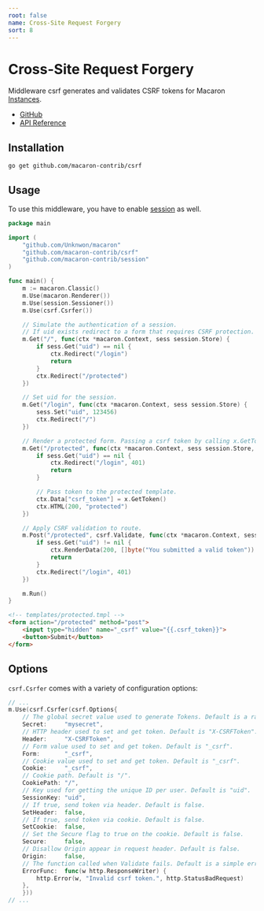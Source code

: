```yaml
---
root: false
name: Cross-Site Request Forgery
sort: 8
---
```


# Cross-Site Request Forgery

Middleware csrf generates and validates CSRF tokens for Macaron [Instances](../intro/core_concepts#instances).

- [GitHub](https://github.com/macaron-contrib/csrf)
- [API Reference](https://gowalker.org/github.com/macaron-contrib/csrf)

## Installation

    go get github.com/macaron-contrib/csrf

## Usage

To use this middleware, you have to enable [session](./session) as well.

```go
package main

import (
    "github.com/Unknwon/macaron"
    "github.com/macaron-contrib/csrf"
    "github.com/macaron-contrib/session"
)

func main() {
    m := macaron.Classic()
    m.Use(macaron.Renderer())
    m.Use(session.Sessioner())
    m.Use(csrf.Csrfer())

    // Simulate the authentication of a session.
    // If uid exists redirect to a form that requires CSRF protection.
    m.Get("/", func(ctx *macaron.Context, sess session.Store) {
        if sess.Get("uid") == nil {
            ctx.Redirect("/login")
            return
        }
        ctx.Redirect("/protected")
    })

    // Set uid for the session.
    m.Get("/login", func(ctx *macaron.Context, sess session.Store) {
        sess.Set("uid", 123456)
        ctx.Redirect("/")
    })

    // Render a protected form. Passing a csrf token by calling x.GetToken()
    m.Get("/protected", func(ctx *macaron.Context, sess session.Store, x csrf.CSRF) {
        if sess.Get("uid") == nil {
            ctx.Redirect("/login", 401)
            return
        }

        // Pass token to the protected template.
        ctx.Data["csrf_token"] = x.GetToken()
        ctx.HTML(200, "protected")
    })

    // Apply CSRF validation to route.
    m.Post("/protected", csrf.Validate, func(ctx *macaron.Context, sess session.Store) {
        if sess.Get("uid") != nil {
            ctx.RenderData(200, []byte("You submitted a valid token"))
            return
        }
        ctx.Redirect("/login", 401)
    })

    m.Run()
}
```

```html
<!-- templates/protected.tmpl -->
<form action="/protected" method="post">
    <input type="hidden" name="_csrf" value="{{.csrf_token}}">
    <button>Submit</button>
</form>
```

## Options

`csrf.Csrfer` comes with a variety of configuration options:

```go
// ...
m.Use(csrf.Csrfer(csrf.Options{
    // The global secret value used to generate Tokens. Default is a random string.
    Secret:	    "mysecret",
    // HTTP header used to set and get token. Default is "X-CSRFToken".
    Header:		"X-CSRFToken",
    // Form value used to set and get token. Default is "_csrf".
    Form:		"_csrf",
    // Cookie value used to set and get token. Default is "_csrf".
    Cookie:		"_csrf",
    // Cookie path. Default is "/".
    CookiePath:	"/",
    // Key used for getting the unique ID per user. Default is "uid".
    SessionKey:	"uid",
    // If true, send token via header. Default is false.
    SetHeader:	false,
    // If true, send token via cookie. Default is false.
    SetCookie:  false,
    // Set the Secure flag to true on the cookie. Default is false.
    Secure:     false,
    // Disallow Origin appear in request header. Default is false.
    Origin:     false,
    // The function called when Validate fails. Default is a simple error print.
    ErrorFunc:  func(w http.ResponseWriter) {
        http.Error(w, "Invalid csrf token.", http.StatusBadRequest)
    },
    }))
// ...
```
